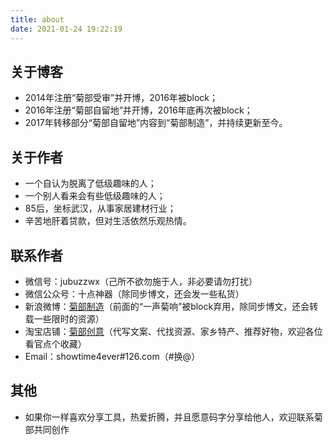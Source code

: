 ```yaml
---
title: about
date: 2021-01-24 19:22:19
---
```


<h2>关于博客</h2>
<ul>
 	<li>2014年注册“菊部受审”并开博，2016年被block；</li>
 	<li>2016年注册“菊部自留地”并开博，2016年底再次被block；</li>
 	<li>2017年转移部分“菊部自留地”内容到“菊部制造”，并持续更新至今。</li>
</ul>
<h2>关于作者</h2>
<ul>
 	<li>一个自认为脱离了低级趣味的人；</li>
 	<li>一个别人看来会有些低级趣味的人；</li>
 	<li>85后，坐标武汉，从事家居建材行业；</li>
 	<li>辛苦地肝着贷款，但对生活依然乐观热情。</li>
</ul>
<h2>联系作者</h2>
<ul>
 	<li>微信号：jubuzzwx（己所不欲勿施于人，非必要请勿打扰）</li>
 	<li>微信公众号：十点神器（除同步博文，还会发一些私货）</li>
 	<li>新浪微博：<a href="https://weibo.com/jubuzz" target="_blank" rel="noopener noreferrer">菊部制造</a>（前面的“一声菊响”被block弃用，除同步博文，还会转载一些限时的资源）</li>
 	<li>淘宝店铺：<a href="https://jubuzz.taobao.com" target="_blank" rel="noopener noreferrer">菊部创意</a>（代写文案、代找资源、家乡特产、推荐好物，欢迎各位看官点个收藏）</li>
 	<li>Email：showtime4ever#126.com（#换@）</li>
</ul>
<h2>其他</h2>
<ul>
 	<li>如果你一样喜欢分享工具，热爱折腾，并且愿意码字分享给他人，欢迎联系菊部共同创作</li>
</ul>
